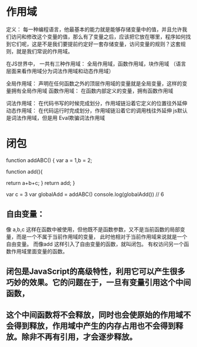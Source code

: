 # 作用域
定义： 每一种编程语言，他最基本的能力就是能够存储变量中的值，并且允许我们访问和修改这个变量的值，那么有了变量之后，应该把它放在哪里，程序如何找到它们呢，这是不是我们要提前约定好一套存储变量，访问变量的规则？这套规则，就是我们常说的作用域。

在JS世界中， 一共有三种作用域： 全局作用域，函数作用域，块作用域
（语言层面来看作用域分为词法作用域和动态作用域）

全局作用域： 声明在任何函数之外的顶层作⽤域的变量就是全局变量，这样的变量拥有全局作⽤域
函数作用域： 在函数内部定义的变量，拥有函数作⽤域


词法作⽤域： 在代码书写的时候完成划分，作⽤域链沿着它定义的位置往外延伸
动态作⽤域： 在代码运⾏时完成划分，作⽤域链沿着它的调⽤栈往外延伸
js默认是词法作用域，但是用 Eval欺骗词法作用域


# 闭包
  function addABC() {
  var a = 1,b = 2;

  function add(){

  return a+b+c;
  }
  return add;
  }

  var c = 3
  var globalAdd = addABC()
  console.log(globalAdd()) // 6

  ## 自由变量：
  像 a,b,c 这样在函数中被使用，但他既不是函数参数，又不是当前函数的局部变量，而是一个不属于当前作用域的变量，
  此时他相对于当前作用域来说就是一个自由变量。 而像add 这样引入了自由变量的函数，就叫闭包。
有权访问另一个函数作用域里面变量的函数。

## 闭包是JavaScript的高级特性，利用它可以产生很多巧妙的效果。它的问题在于，一旦有变量引用这个中间函数，
## 这个中间函数将不会释放，同时也会使原始的作用域不会得到释放，作用域中产生的内存占用也不会得到释放。除非不再有引用，才会逐步释放。

